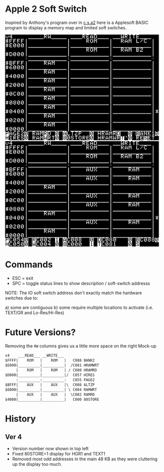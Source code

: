 # Apple 2 Soft Switch

Inspired by Anthony's program over in [c.s.a2](https://groups.google.com/d/msg/comp.sys.apple2/knWRdHp9ZTc/TWV5ZkyTCQAJ) here is a Applesoft BASIC program to display a memory map and limited soft switches.

![Screenshot Desc](pics/screenshot_desc.png)
![Screenshot Addr](pics/screenshot_addr.png)


# Commands

* ESC = exit
* SPC = toggle status lines to show description / soft-switch addresss

NOTE: The IO soft switch address don't exactly match the hardware switches due to:

a) some are contiguous
b) some require multiple locations to activate (i.e. TEXT/GR and Lo-Res/Hi-Res)


# Future Versions?

Removing the `RW` columns gives us a little more space on the right
Mock-up

```
v4    ___READ___ __WRITE___   
$FFFF|    ROM   |    ROM   |   C088 BANK2
$E000|__________|__________|  /C081 HRAMWRT
     |    ROM   |    ROM   | / C080 HRAMRD
$D000|__________|__________|/  C057 HIRES
     :__________:__________:   C055 PAGE2
$BFFF|    AUX   |    AUX   |\  C008 ALTZP
$6000|__________|__________| \ C004 RAMWRT
     |    AUX   |    AUX   |  \C002 RAMRD
$4000|__________|__________|   C000 80STORE
```


# History

## Ver 4

* Version number now shown in top left
* Fixed 80STORE=1 display for HGR1 and TEXT1
* Removed most odd addresses in the main 48 KB as they were cluttering up the display too much.

